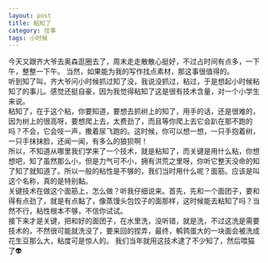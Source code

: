 ```yaml
---
layout: post
title: 粘知了
category: 往事
tags: 小时候
---
```


今天又跟齐大爷去奥森逛圈去了，周末走走散散心挺好，不过占时间有点多，一下午，整整一下午。
当然，如果能为我的写作找点素材，那这事很值得的。  
听到知了叫，齐大爷问小时候抓过知了没，我说没抓过，粘过，于是想起小时候粘知了的事儿。感觉还挺自豪，因为我觉得粘知了这是很有技术含量，对一个小学生来说。  
粘知了，在于这个粘，你要知道，要想去抓树上的知了，用手的话，还是很难的，因为树上的很高呀，要想爬上去，太费劲了，而且等你爬上去它会趴在那不跑的吗？不会，它会吱一声，撒着尿飞跑的。这时候，你可以想一想，一只手抱着树，一只手抹抹脸，还闻一闻，有多么的狼狈啊！  
所以，不知道从哪里我们学来了一个技术，就是粘知了，而关键是用什么粘，你想想吧，知了虽然那么小，但是力气可不小，拥有洪荒之里呀，你听它整天没命的知了知了就知道了。所以一般的粘性是不够的，我们当时用什么呢？面筋。应该是叫这个名称，真的是特别黏。  
关键技术在做这个面筋上，怎么做？听我仔细说来。首先，先和一个面团子，要和得有点劲了，就是有点黏了，像蒸馒头包饺子的面那样，这时候能去粘知了吗？当然不行，粘性根本不够，不信你试试。  
接下来才是关键，把和好的面团子，在水里洗，没听错，就是洗，不过这洗是需要技术的，不然很可能就洗没了，要来回的捏弄，最终，鹌鹑蛋大的一块面会被洗成花生豆那么大，粘度可是惊人的。
我们当年就用这技术逮了不少知了，然后喂猫了👽
